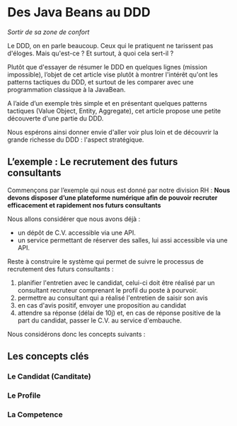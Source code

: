 # Des Java Beans au DDD

_Sortir de sa zone de confort_

Le DDD, on en parle beaucoup.
Ceux qui le pratiquent ne tarissent pas d'éloges.
Mais qu'est-ce ? Et surtout, à quoi cela sert-il ?

Plutôt que d'essayer de résumer le DDD en quelques lignes (mission impossible), l’objet de cet article vise plutôt à montrer l'intérêt qu'ont les patterns tactiques du DDD, et surtout de les comparer avec une programmation classique à la JavaBean.

A l’aide d’un exemple très simple et en présentant quelques patterns tactiques (Value Object, Entity, Aggregate), cet article propose une petite découverte d'une partie du DDD.

Nous espérons ainsi donner envie d'aller voir plus loin et de découvrir la grande richesse du DDD : l'aspect stratégique.


## L’exemple : Le recrutement des futurs consultants

Commençons par l’exemple qui nous est donné par notre division RH : **Nous devons disposer d’une plateforme numérique afin de pouvoir recruter efficacement et rapidement nos futurs consultants** 

Nous allons considérer que nous avons déjà :

* un dépôt de C.V. accessible via une API.
* un service permettant de réserver des salles, lui assi accessible via une API.

Reste à construire le système qui permet de suivre le processus de recrutement des futurs consultants : 

1. planifier l'entretien avec le candidat, celui-ci doit être réalisé par un consultant recruteur comprenant le profil du poste à pourvoir.
2. permettre au consultant qui a réalisé l'entretien de saisir son avis
3. en cas d'avis positif, envoyer une proposition au candidat
4. attendre sa réponse (délai de 10j) et, en cas de réponse positive de la part du candidat, passer le C.V. au service d'embauche.

Nous considérons donc les concepts suivants : 

## Les concepts clés

### Le Candidat (Canditate)

### Le Profile

### La Competence 